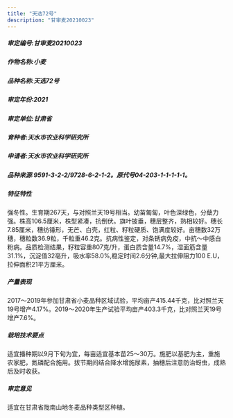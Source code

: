 ```yaml
---
title: "天选72号"
description: "甘审麦20210023"
---
```

##### 审定编号:甘审麦20210023

##### 作物名称:小麦

##### 品种名称:天选72号

##### 审定年份:2021

##### 审定单位:甘肃省

##### 育种者:天水市农业科学研究所

##### 申请者:天水市农业科学研究所

##### 品种来源:9591-3-2-2/9728-6-2-1-2。原代号04-203-1-1-1-1-1。

##### 特征特性
强冬性。生育期267天，与对照兰天19号相当。幼苗匍匐，叶色深绿色，分蘖力强。株高106.5厘米，株型紧凑，抗倒伏。旗叶披垂，穗层整齐，熟相较好。穗长7.85厘米，穗纺锤形，无芒、白壳，红粒、籽粒硬质、饱满度较好。亩穗数32万穗，穗粒数36.9粒，千粒重46.2克。抗病性鉴定，对条锈病免疫，中抗～中感白粉病。品质检测结果，籽粒容重807克/升，蛋白质含量14.7%，湿面筋含量31.1%，沉淀值32亳升，吸水率58.0%,稳定时间2.6分钟,最大拉伸阻力100 E.U，拉伸面积21平方厘米。

##### 产量表现
2017～2019年参加甘肃省小麦品种区域试验，平均亩产415.44千克，比对照兰天19号增产4.17%。2019～2020年生产试验平均亩产403.3千克，比对照兰天19号增产7.6%。

##### 栽培技术要点
适宜播种期以9月下旬为宜，每亩适宜基本苗25～30万。施肥以基肥为主，重施农家肥，氮磷配合施用。拔节期间结合降水增施尿素，抽穗后注意防治蚜虫，成熟后及时收获。

##### 审定意见
适宜在甘肃省陇南山地冬麦品种类型区种植。
